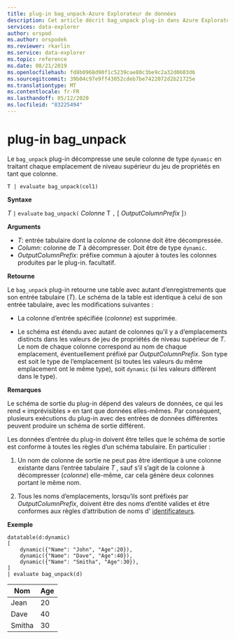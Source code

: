 ```yaml
---
title: plug-in bag_unpack-Azure Explorateur de données
description: Cet article décrit bag_unpack plug-in dans Azure Explorateur de données.
services: data-explorer
author: orspod
ms.author: orspodek
ms.reviewer: rkarlin
ms.service: data-explorer
ms.topic: reference
ms.date: 08/21/2019
ms.openlocfilehash: fd8b0968d90f1c5239cae80c3be9c2a32d0603d6
ms.sourcegitcommit: 39b04c97e9ff43052cdeb7be7422072d2b21725e
ms.translationtype: MT
ms.contentlocale: fr-FR
ms.lasthandoff: 05/12/2020
ms.locfileid: "83225494"
---
```

# <a name="bag_unpack-plugin"></a>plug-in bag_unpack

Le `bag_unpack` plug-in décompresse une seule colonne de type `dynamic` en traitant chaque emplacement de niveau supérieur du jeu de propriétés en tant que colonne.

    T | evaluate bag_unpack(col1)

**Syntaxe**

*T* `|` `evaluate` `bag_unpack(` *Colonne* T `,` [ *OutputColumnPrefix* ]`)`

**Arguments**

* *T*: entrée tabulaire dont la *colonne* de colonne doit être décompressée.
* *Column*: colonne de *T* à décompresser. Doit être de type `dynamic`.
* *OutputColumnPrefix*: préfixe commun à ajouter à toutes les colonnes produites par le plug-in.
  facultatif.

**Retourne**

Le `bag_unpack` plug-in retourne une table avec autant d’enregistrements que son entrée tabulaire (*T*). Le schéma de la table est identique à celui de son entrée tabulaire, avec les modifications suivantes :

* La colonne d’entrée spécifiée (*colonne*) est supprimée.

* Le schéma est étendu avec autant de colonnes qu’il y a d’emplacements distincts dans les valeurs de jeu de propriétés de niveau supérieur de *T*. Le nom de chaque colonne correspond au nom de chaque emplacement, éventuellement préfixé par *OutputColumnPrefix*. Son type est soit le type de l’emplacement (si toutes les valeurs du même emplacement ont le même type), soit `dynamic` (si les valeurs diffèrent dans le type).

**Remarques**

Le schéma de sortie du plug-in dépend des valeurs de données, ce qui les rend « imprévisibles » en tant que données elles-mêmes. Par conséquent, plusieurs exécutions du plug-in avec des entrées de données différentes peuvent produire un schéma de sortie différent.

Les données d’entrée du plug-in doivent être telles que le schéma de sortie est conforme à toutes les règles d’un schéma tabulaire. En particulier :

1. Un nom de colonne de sortie ne peut pas être identique à une colonne existante dans l’entrée tabulaire *T* , sauf s’il s’agit de la colonne à décompresser (*colonne*) elle-même, car cela génère deux colonnes portant le même nom.

2. Tous les noms d’emplacements, lorsqu’ils sont préfixés par *OutputColumnPrefix*, doivent être des noms d’entité valides et être conformes aux règles d’attribution de noms d' [identificateurs](./schema-entities/entity-names.md#identifier-naming-rules).

**Exemple**

<!-- csl: https://help.kusto.windows.net:443/Samples -->
```kusto
datatable(d:dynamic)
[
    dynamic({"Name": "John", "Age":20}),
    dynamic({"Name": "Dave", "Age":40}),
    dynamic({"Name": "Smitha", "Age":30}),
]
| evaluate bag_unpack(d)
```

|Nom  |Age|
|------|---|
|Jean  |20 |
|Dave  |40 |
|Smitha|30 |
